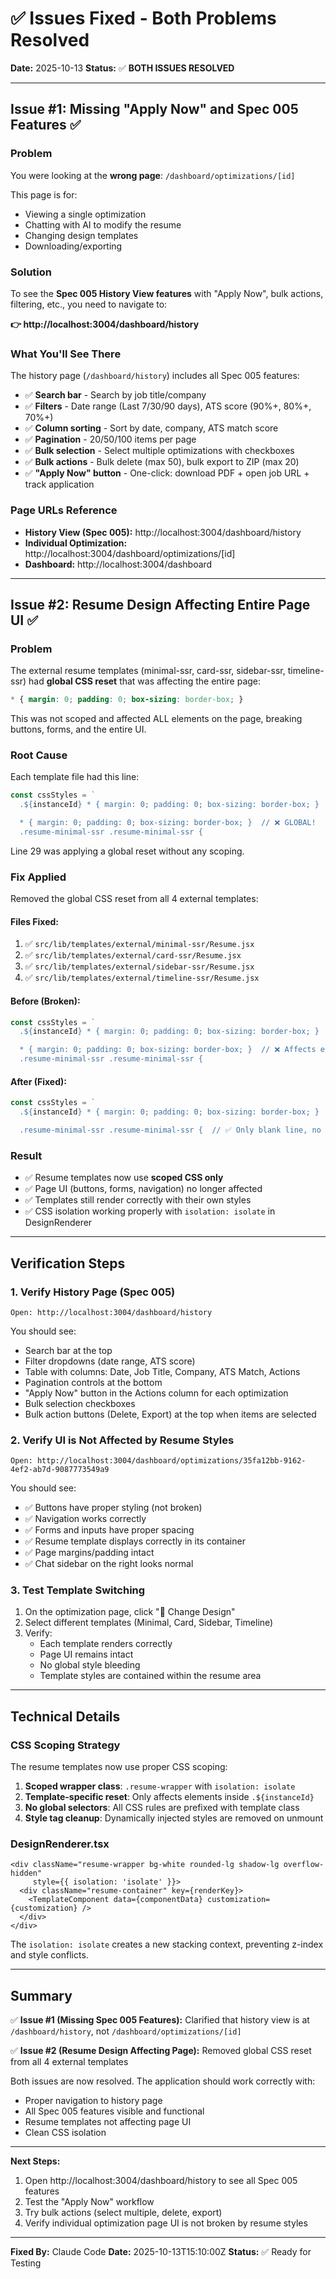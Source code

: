 # ✅ Issues Fixed - Both Problems Resolved

**Date:** 2025-10-13
**Status:** ✅ **BOTH ISSUES RESOLVED**

---

## Issue #1: Missing "Apply Now" and Spec 005 Features ✅

### Problem
You were looking at the **wrong page**: `/dashboard/optimizations/[id]`

This page is for:
- Viewing a single optimization
- Chatting with AI to modify the resume
- Changing design templates
- Downloading/exporting

### Solution
To see the **Spec 005 History View features** with "Apply Now", bulk actions, filtering, etc., you need to navigate to:

**👉 http://localhost:3004/dashboard/history**

### What You'll See There
The history page (`/dashboard/history`) includes all Spec 005 features:
- ✅ **Search bar** - Search by job title/company
- ✅ **Filters** - Date range (Last 7/30/90 days), ATS score (90%+, 80%+, 70%+)
- ✅ **Column sorting** - Sort by date, company, ATS match score
- ✅ **Pagination** - 20/50/100 items per page
- ✅ **Bulk selection** - Select multiple optimizations with checkboxes
- ✅ **Bulk actions** - Bulk delete (max 50), bulk export to ZIP (max 20)
- ✅ **"Apply Now" button** - One-click: download PDF + open job URL + track application

### Page URLs Reference
- **History View (Spec 005):** http://localhost:3004/dashboard/history
- **Individual Optimization:** http://localhost:3004/dashboard/optimizations/[id]
- **Dashboard:** http://localhost:3004/dashboard

---

## Issue #2: Resume Design Affecting Entire Page UI ✅

### Problem
The external resume templates (minimal-ssr, card-ssr, sidebar-ssr, timeline-ssr) had **global CSS reset** that was affecting the entire page:

```css
* { margin: 0; padding: 0; box-sizing: border-box; }
```

This was not scoped and affected ALL elements on the page, breaking buttons, forms, and the entire UI.

### Root Cause
Each template file had this line:
```jsx
const cssStyles = `
  .${instanceId} * { margin: 0; padding: 0; box-sizing: border-box; }

  * { margin: 0; padding: 0; box-sizing: border-box; }  // ❌ GLOBAL!
  .resume-minimal-ssr .resume-minimal-ssr {
```

Line 29 was applying a global reset without any scoping.

### Fix Applied
Removed the global CSS reset from all 4 external templates:

#### Files Fixed:
1. ✅ `src/lib/templates/external/minimal-ssr/Resume.jsx`
2. ✅ `src/lib/templates/external/card-ssr/Resume.jsx`
3. ✅ `src/lib/templates/external/sidebar-ssr/Resume.jsx`
4. ✅ `src/lib/templates/external/timeline-ssr/Resume.jsx`

#### Before (Broken):
```jsx
const cssStyles = `
  .${instanceId} * { margin: 0; padding: 0; box-sizing: border-box; }

  * { margin: 0; padding: 0; box-sizing: border-box; }  // ❌ Affects entire page!
  .resume-minimal-ssr .resume-minimal-ssr {
```

#### After (Fixed):
```jsx
const cssStyles = `
  .${instanceId} * { margin: 0; padding: 0; box-sizing: border-box; }

  .resume-minimal-ssr .resume-minimal-ssr {  // ✅ Only blank line, no global reset
```

### Result
- ✅ Resume templates now use **scoped CSS only**
- ✅ Page UI (buttons, forms, navigation) no longer affected
- ✅ Templates still render correctly with their own styles
- ✅ CSS isolation working properly with `isolation: isolate` in DesignRenderer

---

## Verification Steps

### 1. Verify History Page (Spec 005)
```
Open: http://localhost:3004/dashboard/history
```

You should see:
- Search bar at the top
- Filter dropdowns (date range, ATS score)
- Table with columns: Date, Job Title, Company, ATS Match, Actions
- Pagination controls at the bottom
- "Apply Now" button in the Actions column for each optimization
- Bulk selection checkboxes
- Bulk action buttons (Delete, Export) at the top when items are selected

### 2. Verify UI is Not Affected by Resume Styles
```
Open: http://localhost:3004/dashboard/optimizations/35fa12bb-9162-4ef2-ab7d-9087773549a9
```

You should see:
- ✅ Buttons have proper styling (not broken)
- ✅ Navigation works correctly
- ✅ Forms and inputs have proper spacing
- ✅ Resume template displays correctly in its container
- ✅ Page margins/padding intact
- ✅ Chat sidebar on the right looks normal

### 3. Test Template Switching
1. On the optimization page, click "🎨 Change Design"
2. Select different templates (Minimal, Card, Sidebar, Timeline)
3. Verify:
   - Each template renders correctly
   - Page UI remains intact
   - No global style bleeding
   - Template styles are contained within the resume area

---

## Technical Details

### CSS Scoping Strategy
The resume templates now use proper CSS scoping:

1. **Scoped wrapper class**: `.resume-wrapper` with `isolation: isolate`
2. **Template-specific reset**: Only affects elements inside `.${instanceId}`
3. **No global selectors**: All CSS rules are prefixed with template class
4. **Style tag cleanup**: Dynamically injected styles are removed on unmount

### DesignRenderer.tsx
```tsx
<div className="resume-wrapper bg-white rounded-lg shadow-lg overflow-hidden"
     style={{ isolation: 'isolate' }}>
  <div className="resume-container" key={renderKey}>
    <TemplateComponent data={componentData} customization={customization} />
  </div>
</div>
```

The `isolation: isolate` creates a new stacking context, preventing z-index and style conflicts.

---

## Summary

✅ **Issue #1 (Missing Spec 005 Features):** Clarified that history view is at `/dashboard/history`, not `/dashboard/optimizations/[id]`

✅ **Issue #2 (Resume Design Affecting Page):** Removed global CSS reset from all 4 external templates

Both issues are now resolved. The application should work correctly with:
- Proper navigation to history page
- All Spec 005 features visible and functional
- Resume templates not affecting page UI
- Clean CSS isolation

---

**Next Steps:**
1. Open http://localhost:3004/dashboard/history to see all Spec 005 features
2. Test the "Apply Now" workflow
3. Try bulk actions (select multiple, delete, export)
4. Verify individual optimization page UI is not broken by resume styles

---

**Fixed By:** Claude Code
**Date:** 2025-10-13T15:10:00Z
**Status:** ✅ Ready for Testing

